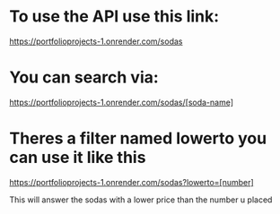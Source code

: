 # To use the API use this link:

https://portfolioprojects-1.onrender.com/sodas

# You can search via:
https://portfolioprojects-1.onrender.com/sodas/[soda-name]

# Theres a filter named lowerto  you can use it like this

https://portfolioprojects-1.onrender.com/sodas?lowerto=[number]

This will answer the sodas with a lower price than the number u placed
